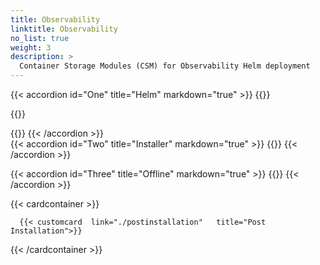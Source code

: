 ```yaml
---
title: Observability
linktitle: Observability 
no_list: true 
weight: 3
description: >
  Container Storage Modules (CSM) for Observability Helm deployment
--- 
```


{{< accordion id="One" title="Helm" markdown="true" >}} 
{{<include file="content/docs/getting-started/installation/helm/modules/observability/deployment/installation.md" suffix="1" >}}

{{<include file="content/docs/getting-started/installation/helm/modules/observability/deployment/driver/powermax.md" suffix="2">}} 

{{<include file="content/docs/getting-started/installation/helm/modules/observability/deployment/configuration/configuration.md" suffix="3" hideIds="1,2,4,5,6">}}
{{< /accordion >}}
<br>
{{< accordion id="Two" title="Installer" markdown="true" >}} 
{{<include file="content/docs/getting-started/installation/helm/modules/observability/installer.md" suffix="4" hideIds="1,2">}}
{{< /accordion >}} 

{{< accordion id="Three" title="Offline" markdown="true" >}} 
{{<include file="content/docs/getting-started/installation/offline/observability.md" hideIds="1,2,3,5,6" suffix="5" Var="powermax" >}}
{{< /accordion >}}


{{< cardcontainer >}}

      {{< customcard  link="./postinstallation"   title="Post Installation">}}

{{< /cardcontainer >}}
